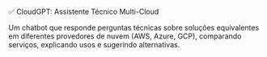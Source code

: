 ✅ CloudGPT: Assistente Técnico Multi-Cloud

Um chatbot que responde perguntas técnicas sobre soluções equivalentes em diferentes provedores de nuvem (AWS, Azure, GCP), comparando serviços, explicando usos e sugerindo alternativas.
